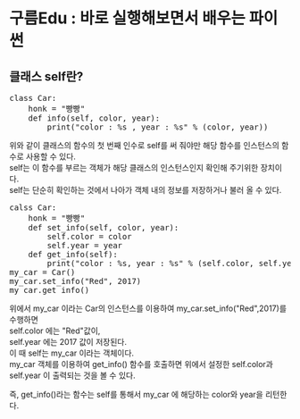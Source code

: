 구름Edu : 바로 실행해보면서 배우는 파이썬
====================================
## 클래스 self란?  
<pre>class Car:
    honk = "빵빵"
    def info(self, color, year):
        print("color : %s , year : %s" % (color, year))</pre>
위와 같이 클래스의 함수의 첫 번째 인수로 self를 써 줘야만 해당 함수를 인스턴스의 함수로 사용할 수 있다.  
self는 이 함수를 부르는 객체가 해당 클래스의 인스턴스인지 확인해 주기위한 장치이다.  
self는 단순히 확인하는 것에서 나아가 객체 내의 정보를 저장하거나 불러 올 수 있다.  
<pre>calss Car:
    honk = "빵빵"
    def set_info(self, color, year):
        self.color = color
        self.year = year
    def get_info(self):
        print("color : %s, year : %s" % (self.color, self.year))
my_car = Car()
my_car.set_info("Red", 2017)
my_car.get_info() </pre>
위에서 my_car 이라는 Car의 인스턴스를 이용하여 my_car.set_info("Red",2017)를 수행하면   
self.color 에는 "Red"값이,  
self.year 에는 2017 값이 저장된다.  
이 때 self는 my_car 이라는 객체이다.  
my_car 객체를 이용하여 get_info() 함수를 호출하면 위에서 설정한 self.color과 self.year 이 출력되는 것을 볼 수 있다.  
  
즉, get_info()라는 함수는 self를 통해서 my_car 에 해당하는 color와 year을 리턴한다.
